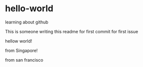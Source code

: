 # hello-world
learning about github


This is someone writing this readme for first commit for first issue

hellow world!

from Singapore!

from san francisco
